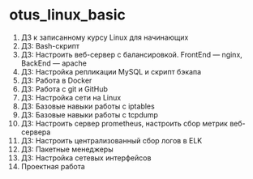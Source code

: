 # otus_linux_basic

1. ДЗ к записанному курсу Linux для начинающих
2. ДЗ: Bash-скрипт
3. ДЗ: Настроить веб-сервер с балансировкой. FrontEnd — nginx, BackEnd — apache
4. ДЗ: Настройка репликации MySQL и скрипт бэкапа
5. ДЗ: Работа в Docker 
6. ДЗ: Работа с git и GitHub
7. ДЗ: Настройка сети на Linux
8. ДЗ: Базовые навыки работы с iptables
9. ДЗ: Базовые навыки работы с tcpdump
10. ДЗ: Настроить сервер prometheus, настроить сбор метрик веб-сервера
11. ДЗ: Настроить централизованный сбор логов в ELK
12. ДЗ: Пакетные менеджеры
13. ДЗ: Настройка сетевых интерфейсов
14. Проектная работа